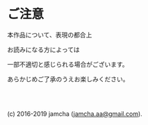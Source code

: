 # ご注意

本作品について、表現の都合上

お読みになる方によっては

一部不適切と感じられる場合がございます。

あらかじめご了承のうえお楽しみください。

<br>
<br>

(c) 2016-2019 jamcha (jamcha.aa@gmail.com).
